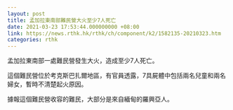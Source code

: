 ```yaml
---
layout: post
title: 孟加拉東南部難民營大火至少7人死亡
date: 2021-03-23 17:53:44.000000000 +08:00
link: https://news.rthk.hk/rthk/ch/component/k2/1582135-20210323.htm
categories: rthk
---
```


孟加拉東南部一處難民營發生大火，造成至少7人死亡。

這個難民營位於考克斯巴扎爾地區，有官員透露，7具屍體中包括兩名兒童和兩名婦女，暫時不清楚起火原因。

據報這個難民營收容的難民，大部分是來自緬甸的羅興亞人。

